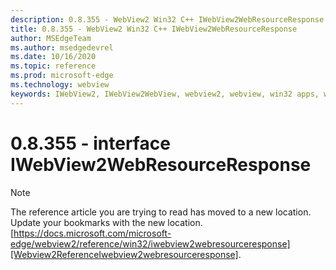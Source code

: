 ```yaml
---
description: 0.8.355 - WebView2 Win32 C++ IWebView2WebResourceResponse
title: 0.8.355 - WebView2 Win32 C++ IWebView2WebResourceResponse
author: MSEdgeTeam
ms.author: msedgedevrel
ms.date: 10/16/2020
ms.topic: reference
ms.prod: microsoft-edge
ms.technology: webview
keywords: IWebView2, IWebView2WebView, webview2, webview, win32 apps, win32, edge
---
```


# 0.8.355 - interface IWebView2WebResourceResponse 

> [!NOTE]
> The reference article you are trying to read has moved to a new location.  
> Update your bookmarks with the new location.  
> [https://docs.microsoft.com/microsoft-edge/webview2/reference/win32/iwebview2webresourceresponse][Webview2ReferenceIwebview2webresourceresponse].  

[Webview2ReferenceIwebview2webresourceresponse]: /microsoft-edge/webview2/reference/win32/iwebview2webresourceresponse "interface IWebView2WebResourceResponse | Microsoft Docs"
